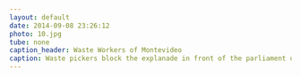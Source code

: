 ```yaml
---
layout: default
date: 2014-09-08 23:26:12
photo: 10.jpg 
tube: none
caption_header: Waste Workers of Montevideo
caption: Waste pickers block the explanade in front of the parliament of Montevideo. Montevideo, 08.09.14
---
```

